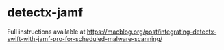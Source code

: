 # detectx-jamf

Full instructions available at https://macblog.org/post/integrating-detectx-swift-with-jamf-pro-for-scheduled-malware-scanning/